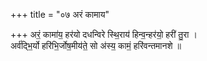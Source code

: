 +++
title = "०७ अरं कामाय"

+++
अरं॒ कामा॑य॒ हर॑यो दधन्विरे स्थि॒राय॑ हिन्व॒न्हर॑यो॒ हरी॑ तु॒रा ।  
अर्व॑द्भि॒र्यो हरि॑भि॒र्जोष॒मीय॑ते॒ सो अ॑स्य॒ कामं॒ हरि॑वन्तमानशे ॥
